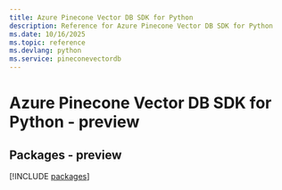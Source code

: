 ```yaml
---
title: Azure Pinecone Vector DB SDK for Python
description: Reference for Azure Pinecone Vector DB SDK for Python
ms.date: 10/16/2025
ms.topic: reference
ms.devlang: python
ms.service: pineconevectordb
---
```

# Azure Pinecone Vector DB SDK for Python - preview
## Packages - preview
[!INCLUDE [packages](pinecone-vector-db-index.md)]